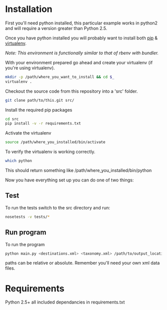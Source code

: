Installation
==========
First you'll need python installed, this particular example works in python2 and will require a version greater than Python 2.5.

Once you have python installed you will probably want to install both [pip](http://www.pip-installer.org/en/latest/installing.html) & [virtualenv](http://www.virtualenv.org/en/latest/virtualenv.html#installation).

*Note: This environment is functionally similar to that of rbenv with bundler.*


With your environment prepared go ahead and create your virtualenv (if you're using virtualenv).

```bash
mkdir -p /path/where_you_want_to_install && cd $_
virtualenv .
```

Checkout the source code from this repository into a 'src' folder.
```bash
git clone path/to/this.git src/
```

Install the required pip packages
```bash
cd src
pip install -v -r requirements.txt
```

Activate the virtualenv
```bash
source /path/where_you_installed/bin/activate
```

To verify the virtualenv is working correctly.
```bash
which python
```
This should return something like /path/where_you_installed/bin/python

Now you have everything set up you can do one of two things:

Test
----
To run the tests switch to the src directory and run:
```bash
nosetests -v tests/*
```


Run program
---
To run the program 
```bash
python main.py <destinations.xml> <taxonomy.xml> /path/to/output_location
```
paths can be relative or absolute.
Remember you'll need your own xml data files.


Requirements
===
Python 2.5+
all included dependancies in requirements.txt

